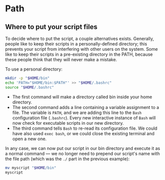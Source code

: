 # Path

## Where to put your script files

To decide where to put the script, a couple alternatives exists. Generally, people like to keep their scripts in a personally-defined directory; this prevents your script from interfering with other users on the system. Some like to keep their scripts in a pre-existing directory in the PATH, because these people think that they will never make a mistake.

To use a personal directory:

```bash
mkdir -p "$HOME/bin"
echo 'PATH="$HOME/bin:$PATH"' >> "$HOME/.bashrc"
source "$HOME/.bashrc"
```

- The first command will make a directory called bin inside your home directory.
- The second command adds a line containing a variable assignment to a file. The variable is `PATH`, and we are adding this line to the `Bash` configuration file (`.bashrc`). Every new interactive instance of `Bash` will now check for executable scripts in our new directory.
- The third command tells `Bash` to re-read its configuration file. We could have also used `exec bash`, or we could close the existing terminal and open a new one.

In any case, we can now put our script in our bin directory and execute it as a normal command — we no longer need to prepend our script's name with the file path (which was the `./` part in the previous example):

```bash
mv myscript "$HOME/bin"
myscript
```